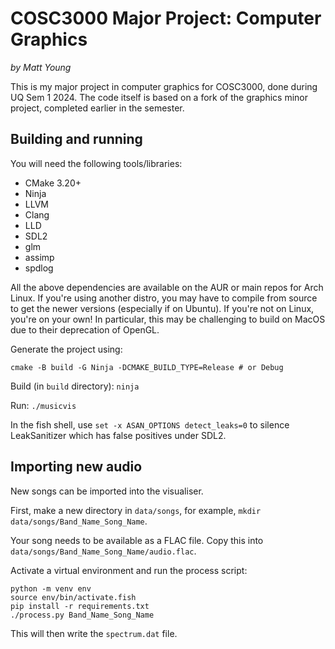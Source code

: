 # COSC3000 Major Project: Computer Graphics
_by Matt Young_

This is my major project in computer graphics for COSC3000, done during UQ Sem 1 2024. The code itself is based on a
fork of the graphics minor project, completed earlier in the semester.

## Building and running
You will need the following tools/libraries: 
- CMake 3.20+
- Ninja
- LLVM
- Clang
- LLD
- SDL2
- glm
- assimp
- spdlog

All the above dependencies are available on the AUR or main repos for Arch Linux. If you're using another
distro, you may have to compile from source to get the newer versions (especially if on Ubuntu). If you're
not on Linux, you're on your own! In particular, this may be challenging to build on MacOS due to their
deprecation of OpenGL.

Generate the project using: 
```
cmake -B build -G Ninja -DCMAKE_BUILD_TYPE=Release # or Debug
```

Build (in `build` directory): `ninja`

Run: `./musicvis`

In the fish shell, use `set -x ASAN_OPTIONS detect_leaks=0` to silence LeakSanitizer which has false positives
under SDL2.

## Importing new audio
New songs can be imported into the visualiser.

First, make a new directory in `data/songs`, for example, `mkdir data/songs/Band_Name_Song_Name`.

Your song needs to be available as a FLAC file. Copy this into `data/songs/Band_Name_Song_Name/audio.flac`.

Activate a virtual environment and run the process script:

```
python -m venv env
source env/bin/activate.fish
pip install -r requirements.txt
./process.py Band_Name_Song_Name
```

This will then write the `spectrum.dat` file.
